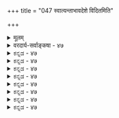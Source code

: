 +++
title = "047 स्वात्यन्ताभावदेशे विदितमिति"

+++
<details><summary>मूलम्</summary>

स्वात्यन्ताभावदेशे विदितमिति यदि स्थाप्यमिष्टं क्वचित्तत्तत्रैवेति त्वशक्यं क्वचिदपि न तथा ह्यस्ति सिद्धान्तसिद्धिः ।  
बाधश्चास्मिन्नुपाधिस्समधिगतदशादेशकालाद्युपाधौ नासौ साध्योऽत्र मानं निखिलमपि यतस्तद्विधानैकतानम् ॥ ४७ ॥
</details>

<details><summary>वरदार्य-सर्वाङ्कषा - ४७</summary>

192. 

469 

[मिथ्यात्वान्तरदूषणम् ] 

स्वात्यन्ताभावदेशे विदितमिति यदि स्थाप्यमिष्टं क्वचित् तत् 

तत्रैवेति त्वशक्यम्; क्वचिदपि न तथा ह्यस्ति सिद्धान्तसिद्धिः । बाघचास्मिन्नुपाधिः समधिगतदशादेशकालाद्युपाधौ 

नासौ साध्योऽत्र मानं निखिलमपि यतस्तद्विधानैकतानम् ॥47॥ 



द्वितीयं मिथ्यापदार्थं ( श्लो. 46) दूषयितुमनुवदति - स्वेत्यादि । स्वात्यन्ताभावदेशे **विदितम्** = तदभाववति वस्तुनि प्रतीयमानं मिथ्यापदार्थः । यथा रजतत्वाभाववत्यां शुक्तौ रजतत्वं प्रतीयमानं मिथ्येत्युच्यते । तद्वत् जगदिदं तदभाववति ब्रह्मणि **विदितम्** = प्रतीतम् इति यदि **स्थाप्यम्** = उक्तानुमानसाध्यं यदि, तदा **क्वचित्** = कुत्रचित् **तत्** = तादृशं मिथ्यात्वम् **इष्टम्** = अस्माकमपि संमतम् । शुक्तौ रजतादिभानस्य सिद्धान्तेऽपि मिथ्यात्वाङ्गीकारात् । अतश्च सिद्धसाधनम् । ननु क्वचित् इति न संमतम्, किन्तु सर्वत्रैव । तेनापणस्थरजतादेरपि मिथ्यात्वं सिषाधयिषितमिति न सिद्धसाधनमित्यत्राह - तत्रैवेत्यादि । **तत्रैव** = स्वात्यन्ताभाववत्येव, न तु स्ववान् कश्चन देश आपणस्थरजतादेरप्यस्ति, तस्यापि मिथ्यात्वात् । तथा च रजतं लोके कुत्रचित् सत्यम्, कुत्रचिदसत्यमिति न, किन्तु कुत्रापि नास्तीत्येवार्थः । ततश्च रजतादेः यो देशः, कालश्च तत्रैव देशे काले च तदभाव एव साध्य इति न सिद्धसाधनमिति भावः । अत्र दोषमाह - इति तु अशक्यमिति । कुत इत्यत्र - क्वचिदित्यादि । **कचिदपि** = कुत्रापि भ्रमे तथा **सिद्धान्तसिद्धिः** = उक्तरीत्या सिद्धान्तनिश्चयः न ह्यस्ति । परत्र पूर्वदृष्टावभासो भ्रमः इति खलु भवतां गुरुरपि । यत्र कुत्रचिद्देशे काले वा पूर्वं दृष्टस्य, तदभाववति देशे काले वाऽवभास एव हि भ्रमः, न तु तदभाववत्येव । कुत्राप्यदृष्टस्याध्यासादर्शनात्। पूर्व कदाचिदपि सर्पं रजतं वाऽपश्यतः, न हि रज्जौ, शुक्तौ वा तदध्याससंभवः । जगति सर्वमेव मिथ्येति चेत्, कथमध्याससंभवः ? 

स्वात्यन्ताभाववत्येव सत्त्वं, प्रतीयमानत्वं वा अव्याप्यवृत्तिसंयोगादिरूपपदार्थानामेव संभवेत्, न तु व्याप्यवृत्तीनां घटपटादीनाम् । न चात एव मिथ्यात्वं वदाम इति वाच्यम्, अत्र किं प्रमाणमित्येव विचारकरणात् । उक्तं किलानुमानमिति चेत्, शुक्तिरजतरज्जुसर्पादिदृष्टान्ताः न स्वाभाववत्येव भासन्ते, स्ववत्यपि वल्मीकादौ भानात् । तर्ह्यस्तु स्वाप्नाः पदार्था दृष्टान्ताः । ते हि तदा यत्र भासन्ते, तत्र न सन्त्येवेति चेत्, स्वाप्नपदार्थानामपि सत्यत्वस्य विस्तरेण स्थापनात् । अतः शशशृङ्गादय एव दृष्टान्ता वाच्याः । अस्तु तथैवेति चेत्, तेषां तुच्छत्वस्यैव सर्वसंमतत्वात् । तत्पक्षस्य च समनन्तरश्लोक एव परीक्षणात् ॥ 

अस्तु तर्हि स्वप्नपदार्थ एव दृष्टान्त इत्यत्राभ्युपगमवादेन, दूषणान्तरमाह - बाध इत्यादि । **अस्मिन्** = उक्ते प्रयोगे **समधिगतदेशकालाद्युपाधौ** = **समधिगतः** = आधारत्वेन निश्चितः यः देशः कालश्च, तत्र बाधः उपाधिश्च भवति । मिथ्यात्वं यत्र तत्र सर्वत्र बाधितत्वम् ; यत्र बाधितत्वं, तत्र सर्वत्र मिथ्यात्वमिति 

1 



470 

[तुच्छत्वरुपमिथ्यात्वदूषणम् ] 

193. तुच्छत्वं ते न हीष्टं, सदसदितरता व्याहतत्वादिदुः स्थाऽ- 

सिद्धा चासौ परेषां भवदनभिमतोऽनात्मना वेद्यतादिः । 

साध्यव्यापकत्वे सति, साध्यव्याप्यत्वम् । पक्षान्तर्भवेण दृश्यत्वरूपसाधनाव्यापकत्वम् । अतो बाधितत्वमुपाधिः । ततश्च सोपाधिको हेतुर्व्याप्यत्वासिद्धः । आदिपदेन धर्मस्य ग्रहणम् । सर्वमपि हि वस्तु स्वधर्मेणैव सत्, परधर्मेण त्वसदेव । यथा घटः कम्बुग्रीवादिमत्वेनैव सन्, न तु पटधर्मेणाऽऽयतत्वादिना ॥ 

ननु तर्हि बाधित्वमेवात्र साध्यं विवक्षितमस्त्वित्यत्राह - अत्रेत्यादि । **अत्र** = उक्तानुमाने **असौ** = बाधितत्वमेव साध्यम् **न** = न भवितुमर्हति । कुतः ? यतः निखिलमपि **मानम्** = प्रमाणं सर्वमपि **तद्विधानैकतानम्** = तस्य जगतः **विधानम्** = विधिरूपता, न तु निषेधरूपता, **तदेकतानम्** = तन्मात्रपरम् । प्रत्यक्षम्, अनुमानम्, शब्द इति त्रिविधमपि प्रमाणं जगतो विधिमात्रपरमेव सर्वैर्दृष्टम् इत्यर्थः । यथा रज्जौ सर्पभ्रमानन्तरम् ‘नायं सर्पः किन्तु रज्जुः' इति सर्पाभावपरं रज्जुविषयकं प्रमाणं दृश्यते, तथा जगतोऽभावबोधकं प्रमाणं न हि कस्यापि कदापि दृष्टम् । अतो बाधितत्वमेव यदि साध्यम्, तर्हि वह्नावनुष्णत्वसाधकानुमान इव बाध एव दोषः । अतश्च तेनानुमानेन जगतो न मिथ्यात्वसिद्धिः ॥ 



ननु 'यदि सत्यं भवेद्विश्वं सुषुप्तौ किं न भासते' (वि. चू. 236) इत्याचार्याः । तथा च सुषुप्तिरेव विश्वमिथ्यात्वे प्रमाणमिति चेत्, न योग्यानुपब्धेरेवाभावग्राहकत्वेन सुषुप्तौ तदभावात् । यत्तु दृष्टिरेव सृष्टिरिति पक्षः, सोऽपि परीक्षितपूर्वः । आचार्यवचनं च ब्रह्मतुल्यसत्यत्वाभिप्रायम् । एतच्चास्माकमपि संमतमेवेत्यसकृदुक्तम् । वस्तुतस्तु - 

ऋतसत्यानृतासत्यपदानां शक्तिधीर्यतः । मितंपचानां दुर्ग्राह्या तन्मूलो मतिविभ्रमः ॥ 

उक्तं चाप्यसकृत्त्याज्यं वृथा शब्दविवर्धनम् । माया सदा जागरूका स्वात्मा संरक्ष्यतां सदा ॥ ४७ ॥
</details>


<details><summary>ಕನ್ನಡ - ४७</summary>

साध्यवाद मिथ्यात्ववन्नु मत्तॆ विकल्प माडि निराकरिसुत्तारॆ-स्वात्य स्वाभावदेश विदितं इति स्टाप्यं यदि, तत् क्वचित् इष्ट तानि ल्लद कडॆयल्लि तोरुत्तिरुवुदे मिथ्य. इन्तह मिथ्यात्ववे इल्लि साध्य वादरॆ, सत्यवाद बॆळ्ळियू सह कॆल समय कप्पॆय चिप्पु मुन्तादवुगळल्लि तोरुवुदरिन्द, इन्तह मिथ्यात्व कॆलवडॆयल्लि नमगू सम्मतवॆ. इद रिन्द अंशतः सिद्ध साधन दोष बरुत्तदॆ. 

8 

तव इति तु अशक्यं-तानिल्लद कडॆयल्लि मात्र तोरुत्तिरुवुदे मिथ्यात्व, रजतादिगळु तानिल्लद कप्पॆय चिप्पिनल्लि मात्र तोरदे अङ्गडियल्लू तोरुत्तवॆ. आद्दरिन्द सिद्ध साधन दोषविल्ल ऎन्दू सह हेळलु साध्यविल्ल. क्वचिदपि तथा सिद्धान सिद्धिः न अस्ति-याव वस्तुविनल्लू तानिल्लदिरुव कडॆयल्लि मात्र तोरुत्तिरुवदॆन्दु सिद्धानद निर्णयविल्ल. तानिल्लदॆडॆयल्लि मात्र तोरुवन्तह वस्तुवन्नु याव सिद्धान्यदवरू निरूपिसलाररु. इदरिन्द ई साध्यक्कू हेतुविगू व्याप्ति ग्रहण बरलु साध्यवे इल्लवॆन्दु हेळिदन्तायितु. 

श्लोक 48] 

S 

नायकसर 

225 

बाधश्चास्मिन्नु पाधिः समधिगतदशादेशकालाद पाथ् 

नासौ साध्यॆत्र मानं निखिलमपि यतस्तद्विधानैकतानं ॥ 

· 193 – [तुच्छादिगळू मिथ्यात्ववू ऒन्दल्ल] 

तुच्छत्वं ते न हीष्टं सदसदितरता व्याहतत्वादिदुःस्ता 

s सिद्धा चास् परेषां भवदनभिमतोs नात्मना वेद्यतादि । इदल्लदॆ, समधिगतदेशकालादुपाद् बाधः, अस्मिन् उपा 

तानु तोरुत्तिद्द देश मत्तु कालदल्ले बाधितवागुवुदॆम्ब 'बाधितत्व' दृश्यत्ववॆम्ब ई हेतुविनल्लि उपाधियागुत्तदॆ. 

मिथैयाद शुक्तिरजतादिगळु, अनन्तर कालदल्लि बाधितवागुवुदरिन्द, मिथ्यात्व ऎल्लिरुवुदो, अल्लॆल्ला ई बाधितत्व इरुवुदरिन्द साध्यव्यापकत्व बन्दिदॆ. हेतुवाद दृश्यत्व इरुव, सत्यवाद घटादिगळल्लि ई बाधितत्व यारिगू ऎन्दू ऎल्लू इल्लदिरुवुदरिन्द साधनाव्यापकत्ववू बरुत्तदॆ. आद्दरिन्द बाधितत्व उपाधियागुत्तदॆ. 

अस् अत्र साध्यः न, यतः निखिलमसि मानं तद्विधान्य कतानं- ई बाधितत्ववे ई अनुमानदल्लि साध्यवागलु शक्यविल्ल; एत क्कॆन्दरॆ, प्रत्यक्षादि सकल प्रमाणगळू जगत्तिन सत्यतॆयन्ने सारुत्तिवॆ. आद्दरिन्द विमतं बाधितं, दृश्यत्वात्' ऎम्ब अनुमान प्रत्यक्षादि सकल प्रमाणबाधितवागुत्तदॆ ॥ ४७ ।
</details>


<details><summary>ಕನ್ನಡ - ४७</summary>

साध्यवाद मिथ्यात्ववन्नु मत्तॆ विकल्प माडि निराकरिसुत्तारॆ-स्वात्य स्वाभावदेश विदितं इति स्टाप्यं यदि, तत् क्वचित् इष्ट तानि ल्लद कडॆयल्लि तोरुत्तिरुवुदे मिथ्य. इन्तह मिथ्यात्ववे इल्लि साध्य वादरॆ, सत्यवाद बॆळ्ळियू सह कॆल समय कप्पॆय चिप्पु मुन्तादवुगळल्लि तोरुवुदरिन्द, इन्तह मिथ्यात्व कॆलवडॆयल्लि नमगू सम्मतवॆ. इद रिन्द अंशतः सिद्ध साधन दोष बरुत्तदॆ. 

8 

तव इति तु अशक्यं-तानिल्लद कडॆयल्लि मात्र तोरुत्तिरुवुदे मिथ्यात्व, रजतादिगळु तानिल्लद कप्पॆय चिप्पिनल्लि मात्र तोरदे अङ्गडियल्लू तोरुत्तवॆ. आद्दरिन्द सिद्ध साधन दोषविल्ल ऎन्दू सह हेळलु साध्यविल्ल. क्वचिदपि तथा सिद्धान सिद्धिः न अस्ति-याव वस्तुविनल्लू तानिल्लदिरुव कडॆयल्लि मात्र तोरुत्तिरुवदॆन्दु सिद्धानद निर्णयविल्ल. तानिल्लदॆडॆयल्लि मात्र तोरुवन्तह वस्तुवन्नु याव सिद्धान्यदवरू निरूपिसलाररु. इदरिन्द ई साध्यक्कू हेतुविगू व्याप्ति ग्रहण बरलु साध्यवे इल्लवॆन्दु हेळिदन्तायितु. 

श्लोक 48] 

S 

नायकसर 

225 

बाधश्चास्मिन्नु पाधिः समधिगतदशादेशकालाद पाथ् 

नासौ साध्यॆत्र मानं निखिलमपि यतस्तद्विधानैकतानं ॥ 

· 193 – [तुच्छादिगळू मिथ्यात्ववू ऒन्दल्ल] 

तुच्छत्वं ते न हीष्टं सदसदितरता व्याहतत्वादिदुःस्ता 

s सिद्धा चास् परेषां भवदनभिमतोs नात्मना वेद्यतादि । इदल्लदॆ, समधिगतदेशकालादुपाद् बाधः, अस्मिन् उपा 

तानु तोरुत्तिद्द देश मत्तु कालदल्ले बाधितवागुवुदॆम्ब 'बाधितत्व' दृश्यत्ववॆम्ब ई हेतुविनल्लि उपाधियागुत्तदॆ. 

मिथैयाद शुक्तिरजतादिगळु, अनन्तर कालदल्लि बाधितवागुवुदरिन्द, मिथ्यात्व ऎल्लिरुवुदो, अल्लॆल्ला ई बाधितत्व इरुवुदरिन्द साध्यव्यापकत्व बन्दिदॆ. हेतुवाद दृश्यत्व इरुव, सत्यवाद घटादिगळल्लि ई बाधितत्व यारिगू ऎन्दू ऎल्लू इल्लदिरुवुदरिन्द साधनाव्यापकत्ववू बरुत्तदॆ. आद्दरिन्द बाधितत्व उपाधियागुत्तदॆ. 

अस् अत्र साध्यः न, यतः निखिलमसि मानं तद्विधान्य कतानं- ई बाधितत्ववे ई अनुमानदल्लि साध्यवागलु शक्यविल्ल; एत क्कॆन्दरॆ, प्रत्यक्षादि सकल प्रमाणगळू जगत्तिन सत्यतॆयन्ने सारुत्तिवॆ. आद्दरिन्द विमतं बाधितं, दृश्यत्वात्' ऎम्ब अनुमान प्रत्यक्षादि सकल प्रमाणबाधितवागुत्तदॆ ॥ ४७ ।
</details>



<details><summary>ಕನ್ನಡ - ४७</summary>

साध्यवाद मिथ्यात्ववन्नु मत्तॆ विकल्प माडि निराकरिसुत्तारॆ-स्वात्य स्वाभावदेश विदितं इति स्टाप्यं यदि, तत् क्वचित् इष्ट तानि ल्लद कडॆयल्लि तोरुत्तिरुवुदे मिथ्य. इन्तह मिथ्यात्ववे इल्लि साध्य वादरॆ, सत्यवाद बॆळ्ळियू सह कॆल समय कप्पॆय चिप्पु मुन्तादवुगळल्लि तोरुवुदरिन्द, इन्तह मिथ्यात्व कॆलवडॆयल्लि नमगू सम्मतवॆ. इद रिन्द अंशतः सिद्ध साधन दोष बरुत्तदॆ. 

8 

तव इति तु अशक्यं-तानिल्लद कडॆयल्लि मात्र तोरुत्तिरुवुदे मिथ्यात्व, रजतादिगळु तानिल्लद कप्पॆय चिप्पिनल्लि मात्र तोरदे अङ्गडियल्लू तोरुत्तवॆ. आद्दरिन्द सिद्ध साधन दोषविल्ल ऎन्दू सह हेळलु साध्यविल्ल. क्वचिदपि तथा सिद्धान सिद्धिः न अस्ति-याव वस्तुविनल्लू तानिल्लदिरुव कडॆयल्लि मात्र तोरुत्तिरुवदॆन्दु सिद्धानद निर्णयविल्ल. तानिल्लदॆडॆयल्लि मात्र तोरुवन्तह वस्तुवन्नु याव सिद्धान्यदवरू निरूपिसलाररु. इदरिन्द ई साध्यक्कू हेतुविगू व्याप्ति ग्रहण बरलु साध्यवे इल्लवॆन्दु हेळिदन्तायितु. 

श्लोक 48] 

S 

नायकसर 

225 

बाधश्चास्मिन्नु पाधिः समधिगतदशादेशकालाद पाथ् 

नासौ साध्यॆत्र मानं निखिलमपि यतस्तद्विधानैकतानं ॥ 

· 193 – [तुच्छादिगळू मिथ्यात्ववू ऒन्दल्ल] 

तुच्छत्वं ते न हीष्टं सदसदितरता व्याहतत्वादिदुःस्ता 

s सिद्धा चास् परेषां भवदनभिमतोs नात्मना वेद्यतादि । इदल्लदॆ, समधिगतदेशकालादुपाद् बाधः, अस्मिन् उपा 

तानु तोरुत्तिद्द देश मत्तु कालदल्ले बाधितवागुवुदॆम्ब 'बाधितत्व' दृश्यत्ववॆम्ब ई हेतुविनल्लि उपाधियागुत्तदॆ. 

मिथैयाद शुक्तिरजतादिगळु, अनन्तर कालदल्लि बाधितवागुवुदरिन्द, मिथ्यात्व ऎल्लिरुवुदो, अल्लॆल्ला ई बाधितत्व इरुवुदरिन्द साध्यव्यापकत्व बन्दिदॆ. हेतुवाद दृश्यत्व इरुव, सत्यवाद घटादिगळल्लि ई बाधितत्व यारिगू ऎन्दू ऎल्लू इल्लदिरुवुदरिन्द साधनाव्यापकत्ववू बरुत्तदॆ. आद्दरिन्द बाधितत्व उपाधियागुत्तदॆ. 

अस् अत्र साध्यः न, यतः निखिलमसि मानं तद्विधान्य कतानं- ई बाधितत्ववे ई अनुमानदल्लि साध्यवागलु शक्यविल्ल; एत क्कॆन्दरॆ, प्रत्यक्षादि सकल प्रमाणगळू जगत्तिन सत्यतॆयन्ने सारुत्तिवॆ. आद्दरिन्द विमतं बाधितं, दृश्यत्वात्' ऎम्ब अनुमान प्रत्यक्षादि सकल प्रमाणबाधितवागुत्तदॆ ॥ ४७ ।
</details>


<details><summary>ಕನ್ನಡ - ४७</summary>

साध्यवाद मिथ्यात्ववन्नु मत्तॆ विकल्प माडि निराकरिसुत्तारॆ-स्वात्य स्वाभावदेश विदितं इति स्टाप्यं यदि, तत् क्वचित् इष्ट तानि ल्लद कडॆयल्लि तोरुत्तिरुवुदे मिथ्य. इन्तह मिथ्यात्ववे इल्लि साध्य वादरॆ, सत्यवाद बॆळ्ळियू सह कॆल समय कप्पॆय चिप्पु मुन्तादवुगळल्लि तोरुवुदरिन्द, इन्तह मिथ्यात्व कॆलवडॆयल्लि नमगू सम्मतवॆ. इद रिन्द अंशतः सिद्ध साधन दोष बरुत्तदॆ. 

8 

तव इति तु अशक्यं-तानिल्लद कडॆयल्लि मात्र तोरुत्तिरुवुदे मिथ्यात्व, रजतादिगळु तानिल्लद कप्पॆय चिप्पिनल्लि मात्र तोरदे अङ्गडियल्लू तोरुत्तवॆ. आद्दरिन्द सिद्ध साधन दोषविल्ल ऎन्दू सह हेळलु साध्यविल्ल. क्वचिदपि तथा सिद्धान सिद्धिः न अस्ति-याव वस्तुविनल्लू तानिल्लदिरुव कडॆयल्लि मात्र तोरुत्तिरुवदॆन्दु सिद्धानद निर्णयविल्ल. तानिल्लदॆडॆयल्लि मात्र तोरुवन्तह वस्तुवन्नु याव सिद्धान्यदवरू निरूपिसलाररु. इदरिन्द ई साध्यक्कू हेतुविगू व्याप्ति ग्रहण बरलु साध्यवे इल्लवॆन्दु हेळिदन्तायितु. 

श्लोक 48] 

S 

नायकसर 

225 

बाधश्चास्मिन्नु पाधिः समधिगतदशादेशकालाद पाथ् 

नासौ साध्यॆत्र मानं निखिलमपि यतस्तद्विधानैकतानं ॥ 

· 193 – [तुच्छादिगळू मिथ्यात्ववू ऒन्दल्ल] 

तुच्छत्वं ते न हीष्टं सदसदितरता व्याहतत्वादिदुःस्ता 

s सिद्धा चास् परेषां भवदनभिमतोs नात्मना वेद्यतादि । इदल्लदॆ, समधिगतदेशकालादुपाद् बाधः, अस्मिन् उपा 

तानु तोरुत्तिद्द देश मत्तु कालदल्ले बाधितवागुवुदॆम्ब 'बाधितत्व' दृश्यत्ववॆम्ब ई हेतुविनल्लि उपाधियागुत्तदॆ. 

मिथैयाद शुक्तिरजतादिगळु, अनन्तर कालदल्लि बाधितवागुवुदरिन्द, मिथ्यात्व ऎल्लिरुवुदो, अल्लॆल्ला ई बाधितत्व इरुवुदरिन्द साध्यव्यापकत्व बन्दिदॆ. हेतुवाद दृश्यत्व इरुव, सत्यवाद घटादिगळल्लि ई बाधितत्व यारिगू ऎन्दू ऎल्लू इल्लदिरुवुदरिन्द साधनाव्यापकत्ववू बरुत्तदॆ. आद्दरिन्द बाधितत्व उपाधियागुत्तदॆ. 

अस् अत्र साध्यः न, यतः निखिलमसि मानं तद्विधान्य कतानं- ई बाधितत्ववे ई अनुमानदल्लि साध्यवागलु शक्यविल्ल; एत क्कॆन्दरॆ, प्रत्यक्षादि सकल प्रमाणगळू जगत्तिन सत्यतॆयन्ने सारुत्तिवॆ. आद्दरिन्द विमतं बाधितं, दृश्यत्वात्' ऎम्ब अनुमान प्रत्यक्षादि सकल प्रमाणबाधितवागुत्तदॆ ॥ ४७ ।
</details>



<details><summary>ಕನ್ನಡ - ४७</summary>

साध्यवाद मिथ्यात्ववन्नु मत्तॆ विकल्प माडि निराकरिसुत्तारॆ-स्वात्य स्वाभावदेश विदितं इति स्टाप्यं यदि, तत् क्वचित् इष्ट तानि ल्लद कडॆयल्लि तोरुत्तिरुवुदे मिथ्य. इन्तह मिथ्यात्ववे इल्लि साध्य वादरॆ, सत्यवाद बॆळ्ळियू सह कॆल समय कप्पॆय चिप्पु मुन्तादवुगळल्लि तोरुवुदरिन्द, इन्तह मिथ्यात्व कॆलवडॆयल्लि नमगू सम्मतवॆ. इद रिन्द अंशतः सिद्ध साधन दोष बरुत्तदॆ. 

8 

तव इति तु अशक्यं-तानिल्लद कडॆयल्लि मात्र तोरुत्तिरुवुदे मिथ्यात्व, रजतादिगळु तानिल्लद कप्पॆय चिप्पिनल्लि मात्र तोरदे अङ्गडियल्लू तोरुत्तवॆ. आद्दरिन्द सिद्ध साधन दोषविल्ल ऎन्दू सह हेळलु साध्यविल्ल. क्वचिदपि तथा सिद्धान सिद्धिः न अस्ति-याव वस्तुविनल्लू तानिल्लदिरुव कडॆयल्लि मात्र तोरुत्तिरुवदॆन्दु सिद्धानद निर्णयविल्ल. तानिल्लदॆडॆयल्लि मात्र तोरुवन्तह वस्तुवन्नु याव सिद्धान्यदवरू निरूपिसलाररु. इदरिन्द ई साध्यक्कू हेतुविगू व्याप्ति ग्रहण बरलु साध्यवे इल्लवॆन्दु हेळिदन्तायितु. 

श्लोक 48] 

S 

नायकसर 

225 

बाधश्चास्मिन्नु पाधिः समधिगतदशादेशकालाद पाथ् 

नासौ साध्यॆत्र मानं निखिलमपि यतस्तद्विधानैकतानं ॥ 

· 193 – [तुच्छादिगळू मिथ्यात्ववू ऒन्दल्ल] 

तुच्छत्वं ते न हीष्टं सदसदितरता व्याहतत्वादिदुःस्ता 

s सिद्धा चास् परेषां भवदनभिमतोs नात्मना वेद्यतादि । इदल्लदॆ, समधिगतदेशकालादुपाद् बाधः, अस्मिन् उपा 

तानु तोरुत्तिद्द देश मत्तु कालदल्ले बाधितवागुवुदॆम्ब 'बाधितत्व' दृश्यत्ववॆम्ब ई हेतुविनल्लि उपाधियागुत्तदॆ. 

मिथैयाद शुक्तिरजतादिगळु, अनन्तर कालदल्लि बाधितवागुवुदरिन्द, मिथ्यात्व ऎल्लिरुवुदो, अल्लॆल्ला ई बाधितत्व इरुवुदरिन्द साध्यव्यापकत्व बन्दिदॆ. हेतुवाद दृश्यत्व इरुव, सत्यवाद घटादिगळल्लि ई बाधितत्व यारिगू ऎन्दू ऎल्लू इल्लदिरुवुदरिन्द साधनाव्यापकत्ववू बरुत्तदॆ. आद्दरिन्द बाधितत्व उपाधियागुत्तदॆ. 

अस् अत्र साध्यः न, यतः निखिलमसि मानं तद्विधान्य कतानं- ई बाधितत्ववे ई अनुमानदल्लि साध्यवागलु शक्यविल्ल; एत क्कॆन्दरॆ, प्रत्यक्षादि सकल प्रमाणगळू जगत्तिन सत्यतॆयन्ने सारुत्तिवॆ. आद्दरिन्द विमतं बाधितं, दृश्यत्वात्' ऎम्ब अनुमान प्रत्यक्षादि सकल प्रमाणबाधितवागुत्तदॆ ॥ ४७ ।
</details>


<details><summary>ಕನ್ನಡ - ४७</summary>

साध्यवाद मिथ्यात्ववन्नु मत्तॆ विकल्प माडि निराकरिसुत्तारॆ-स्वात्य स्वाभावदेश विदितं इति स्टाप्यं यदि, तत् क्वचित् इष्ट तानि ल्लद कडॆयल्लि तोरुत्तिरुवुदे मिथ्य. इन्तह मिथ्यात्ववे इल्लि साध्य वादरॆ, सत्यवाद बॆळ्ळियू सह कॆल समय कप्पॆय चिप्पु मुन्तादवुगळल्लि तोरुवुदरिन्द, इन्तह मिथ्यात्व कॆलवडॆयल्लि नमगू सम्मतवॆ. इद रिन्द अंशतः सिद्ध साधन दोष बरुत्तदॆ. 

8 

तव इति तु अशक्यं-तानिल्लद कडॆयल्लि मात्र तोरुत्तिरुवुदे मिथ्यात्व, रजतादिगळु तानिल्लद कप्पॆय चिप्पिनल्लि मात्र तोरदे अङ्गडियल्लू तोरुत्तवॆ. आद्दरिन्द सिद्ध साधन दोषविल्ल ऎन्दू सह हेळलु साध्यविल्ल. क्वचिदपि तथा सिद्धान सिद्धिः न अस्ति-याव वस्तुविनल्लू तानिल्लदिरुव कडॆयल्लि मात्र तोरुत्तिरुवदॆन्दु सिद्धानद निर्णयविल्ल. तानिल्लदॆडॆयल्लि मात्र तोरुवन्तह वस्तुवन्नु याव सिद्धान्यदवरू निरूपिसलाररु. इदरिन्द ई साध्यक्कू हेतुविगू व्याप्ति ग्रहण बरलु साध्यवे इल्लवॆन्दु हेळिदन्तायितु. 

श्लोक 48] 

S 

नायकसर 

225 

बाधश्चास्मिन्नु पाधिः समधिगतदशादेशकालाद पाथ् 

नासौ साध्यॆत्र मानं निखिलमपि यतस्तद्विधानैकतानं ॥ 

· 193 – [तुच्छादिगळू मिथ्यात्ववू ऒन्दल्ल] 

तुच्छत्वं ते न हीष्टं सदसदितरता व्याहतत्वादिदुःस्ता 

s सिद्धा चास् परेषां भवदनभिमतोs नात्मना वेद्यतादि । इदल्लदॆ, समधिगतदेशकालादुपाद् बाधः, अस्मिन् उपा 

तानु तोरुत्तिद्द देश मत्तु कालदल्ले बाधितवागुवुदॆम्ब 'बाधितत्व' दृश्यत्ववॆम्ब ई हेतुविनल्लि उपाधियागुत्तदॆ. 

मिथैयाद शुक्तिरजतादिगळु, अनन्तर कालदल्लि बाधितवागुवुदरिन्द, मिथ्यात्व ऎल्लिरुवुदो, अल्लॆल्ला ई बाधितत्व इरुवुदरिन्द साध्यव्यापकत्व बन्दिदॆ. हेतुवाद दृश्यत्व इरुव, सत्यवाद घटादिगळल्लि ई बाधितत्व यारिगू ऎन्दू ऎल्लू इल्लदिरुवुदरिन्द साधनाव्यापकत्ववू बरुत्तदॆ. आद्दरिन्द बाधितत्व उपाधियागुत्तदॆ. 

अस् अत्र साध्यः न, यतः निखिलमसि मानं तद्विधान्य कतानं- ई बाधितत्ववे ई अनुमानदल्लि साध्यवागलु शक्यविल्ल; एत क्कॆन्दरॆ, प्रत्यक्षादि सकल प्रमाणगळू जगत्तिन सत्यतॆयन्ने सारुत्तिवॆ. आद्दरिन्द विमतं बाधितं, दृश्यत्वात्' ऎम्ब अनुमान प्रत्यक्षादि सकल प्रमाणबाधितवागुत्तदॆ ॥ ४७ ।
</details>



<details><summary>ಕನ್ನಡ - ४७</summary>

साध्यवाद मिथ्यात्ववन्नु मत्तॆ विकल्प माडि निराकरिसुत्तारॆ-स्वात्य स्वाभावदेश विदितं इति स्टाप्यं यदि, तत् क्वचित् इष्ट तानि ल्लद कडॆयल्लि तोरुत्तिरुवुदे मिथ्य. इन्तह मिथ्यात्ववे इल्लि साध्य वादरॆ, सत्यवाद बॆळ्ळियू सह कॆल समय कप्पॆय चिप्पु मुन्तादवुगळल्लि तोरुवुदरिन्द, इन्तह मिथ्यात्व कॆलवडॆयल्लि नमगू सम्मतवॆ. इद रिन्द अंशतः सिद्ध साधन दोष बरुत्तदॆ. 

8 

तव इति तु अशक्यं-तानिल्लद कडॆयल्लि मात्र तोरुत्तिरुवुदे मिथ्यात्व, रजतादिगळु तानिल्लद कप्पॆय चिप्पिनल्लि मात्र तोरदे अङ्गडियल्लू तोरुत्तवॆ. आद्दरिन्द सिद्ध साधन दोषविल्ल ऎन्दू सह हेळलु साध्यविल्ल. क्वचिदपि तथा सिद्धान सिद्धिः न अस्ति-याव वस्तुविनल्लू तानिल्लदिरुव कडॆयल्लि मात्र तोरुत्तिरुवदॆन्दु सिद्धानद निर्णयविल्ल. तानिल्लदॆडॆयल्लि मात्र तोरुवन्तह वस्तुवन्नु याव सिद्धान्यदवरू निरूपिसलाररु. इदरिन्द ई साध्यक्कू हेतुविगू व्याप्ति ग्रहण बरलु साध्यवे इल्लवॆन्दु हेळिदन्तायितु. 

श्लोक 48] 

S 

नायकसर 

225 

बाधश्चास्मिन्नु पाधिः समधिगतदशादेशकालाद पाथ् 

नासौ साध्यॆत्र मानं निखिलमपि यतस्तद्विधानैकतानं ॥ 

· 193 – [तुच्छादिगळू मिथ्यात्ववू ऒन्दल्ल] 

तुच्छत्वं ते न हीष्टं सदसदितरता व्याहतत्वादिदुःस्ता 

s सिद्धा चास् परेषां भवदनभिमतोs नात्मना वेद्यतादि । इदल्लदॆ, समधिगतदेशकालादुपाद् बाधः, अस्मिन् उपा 

तानु तोरुत्तिद्द देश मत्तु कालदल्ले बाधितवागुवुदॆम्ब 'बाधितत्व' दृश्यत्ववॆम्ब ई हेतुविनल्लि उपाधियागुत्तदॆ. 

मिथैयाद शुक्तिरजतादिगळु, अनन्तर कालदल्लि बाधितवागुवुदरिन्द, मिथ्यात्व ऎल्लिरुवुदो, अल्लॆल्ला ई बाधितत्व इरुवुदरिन्द साध्यव्यापकत्व बन्दिदॆ. हेतुवाद दृश्यत्व इरुव, सत्यवाद घटादिगळल्लि ई बाधितत्व यारिगू ऎन्दू ऎल्लू इल्लदिरुवुदरिन्द साधनाव्यापकत्ववू बरुत्तदॆ. आद्दरिन्द बाधितत्व उपाधियागुत्तदॆ. 

अस् अत्र साध्यः न, यतः निखिलमसि मानं तद्विधान्य कतानं- ई बाधितत्ववे ई अनुमानदल्लि साध्यवागलु शक्यविल्ल; एत क्कॆन्दरॆ, प्रत्यक्षादि सकल प्रमाणगळू जगत्तिन सत्यतॆयन्ने सारुत्तिवॆ. आद्दरिन्द विमतं बाधितं, दृश्यत्वात्' ऎम्ब अनुमान प्रत्यक्षादि सकल प्रमाणबाधितवागुत्तदॆ ॥ ४७ ।
</details>


<details><summary>ಕನ್ನಡ - ४७</summary>

साध्यवाद मिथ्यात्ववन्नु मत्तॆ विकल्प माडि निराकरिसुत्तारॆ-स्वात्य स्वाभावदेश विदितं इति स्टाप्यं यदि, तत् क्वचित् इष्ट तानि ल्लद कडॆयल्लि तोरुत्तिरुवुदे मिथ्य. इन्तह मिथ्यात्ववे इल्लि साध्य वादरॆ, सत्यवाद बॆळ्ळियू सह कॆल समय कप्पॆय चिप्पु मुन्तादवुगळल्लि तोरुवुदरिन्द, इन्तह मिथ्यात्व कॆलवडॆयल्लि नमगू सम्मतवॆ. इद रिन्द अंशतः सिद्ध साधन दोष बरुत्तदॆ. 

8 

तव इति तु अशक्यं-तानिल्लद कडॆयल्लि मात्र तोरुत्तिरुवुदे मिथ्यात्व, रजतादिगळु तानिल्लद कप्पॆय चिप्पिनल्लि मात्र तोरदे अङ्गडियल्लू तोरुत्तवॆ. आद्दरिन्द सिद्ध साधन दोषविल्ल ऎन्दू सह हेळलु साध्यविल्ल. क्वचिदपि तथा सिद्धान सिद्धिः न अस्ति-याव वस्तुविनल्लू तानिल्लदिरुव कडॆयल्लि मात्र तोरुत्तिरुवदॆन्दु सिद्धानद निर्णयविल्ल. तानिल्लदॆडॆयल्लि मात्र तोरुवन्तह वस्तुवन्नु याव सिद्धान्यदवरू निरूपिसलाररु. इदरिन्द ई साध्यक्कू हेतुविगू व्याप्ति ग्रहण बरलु साध्यवे इल्लवॆन्दु हेळिदन्तायितु. 

श्लोक 48] 

S 

नायकसर 

225 

बाधश्चास्मिन्नु पाधिः समधिगतदशादेशकालाद पाथ् 

नासौ साध्यॆत्र मानं निखिलमपि यतस्तद्विधानैकतानं ॥ 

· 193 – [तुच्छादिगळू मिथ्यात्ववू ऒन्दल्ल] 

तुच्छत्वं ते न हीष्टं सदसदितरता व्याहतत्वादिदुःस्ता 

s सिद्धा चास् परेषां भवदनभिमतोs नात्मना वेद्यतादि । इदल्लदॆ, समधिगतदेशकालादुपाद् बाधः, अस्मिन् उपा 

तानु तोरुत्तिद्द देश मत्तु कालदल्ले बाधितवागुवुदॆम्ब 'बाधितत्व' दृश्यत्ववॆम्ब ई हेतुविनल्लि उपाधियागुत्तदॆ. 

मिथैयाद शुक्तिरजतादिगळु, अनन्तर कालदल्लि बाधितवागुवुदरिन्द, मिथ्यात्व ऎल्लिरुवुदो, अल्लॆल्ला ई बाधितत्व इरुवुदरिन्द साध्यव्यापकत्व बन्दिदॆ. हेतुवाद दृश्यत्व इरुव, सत्यवाद घटादिगळल्लि ई बाधितत्व यारिगू ऎन्दू ऎल्लू इल्लदिरुवुदरिन्द साधनाव्यापकत्ववू बरुत्तदॆ. आद्दरिन्द बाधितत्व उपाधियागुत्तदॆ. 

अस् अत्र साध्यः न, यतः निखिलमसि मानं तद्विधान्य कतानं- ई बाधितत्ववे ई अनुमानदल्लि साध्यवागलु शक्यविल्ल; एत क्कॆन्दरॆ, प्रत्यक्षादि सकल प्रमाणगळू जगत्तिन सत्यतॆयन्ने सारुत्तिवॆ. आद्दरिन्द विमतं बाधितं, दृश्यत्वात्' ऎम्ब अनुमान प्रत्यक्षादि सकल प्रमाणबाधितवागुत्तदॆ ॥ ४७ ।
</details>

